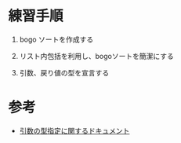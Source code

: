 # 練習手順

1. bogo ソートを作成する

2. リスト内包括を利用し、bogoソートを簡潔にする

3. 引数、戻り値の型を宣言する


# 参考
- [引数の型指定に関するドキュメント](https://docs.python.org/ja/3/library/typing.html)